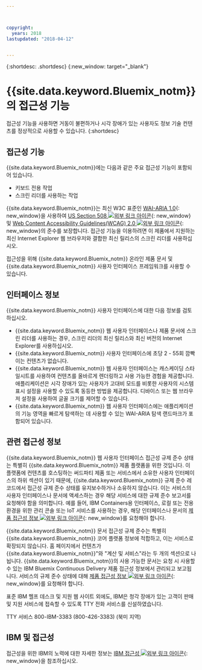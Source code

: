 ```yaml
---



copyright:
  years: 2018
lastupdated: "2018-04-12"


---
```


{:shortdesc: .shortdesc}
{:new_window: target="_blank"}

# {{site.data.keyword.Bluemix_notm}}의 접근성 기능

접근성 기능을 사용하면 거동이 불편하거나 시각 장애가 있는 사용자도 정보 기술 컨텐츠를 정상적으로 사용할 수 있습니다.
{:shortdesc}

## 접근성 기능

{{site.data.keyword.Bluemix_notm}}에는 다음과 같은 주요 접근성 기능이 포함되어 있습니다.

* 키보드 전용 작업
* 스크린 리더를 사용하는 작업

{{site.data.keyword.Bluemix_notm}}는 최신 W3C 표준인 [WAI-ARIA 1.0](http://www.w3.org/TR/wai-aria/){: new_window}을 사용하여 [US Section 508 ![외부 링크 아이콘](../../icons/launch-glyph.svg "외부 링크 아이콘")](https://www.access-board.gov/guidelines-and-standards/communications-and-it/about-the-section-508-standards/section-508-standards){: new_window} 및 [Web Content Accessibility Guidelines(WCAG) 2.0 ![외부 링크 아이콘](../../icons/launch-glyph.svg "외부 링크 아이콘")](http://www.w3.org/TR/WCAG20/){: new_window}의 준수를 보장합니다. 접근성 기능을 이용하려면 이 제품에서 지원하는 최신 Internet Explorer 웹 브라우저와 결합한 최신 릴리스의 스크린 리더를 사용하십시오.

접근성을 위해 {{site.data.keyword.Bluemix_notm}} 온라인 제품 문서 및 {{site.data.keyword.Bluemix_notm}} 사용자 인터페이스 프레임워크를 사용할 수 있습니다. 


## 인터페이스 정보
 
{{site.data.keyword.Bluemix_notm}} 사용자 인터페이스에 대한 다음 정보를 검토하십시오.

* {{site.data.keyword.Bluemix_notm}} 웹 사용자 인터페이스나 제품 문서에 스크린 리더를 사용하는 경우, 스크린 리더의 최신 릴리스와 최신 버전의 Internet Explorer를 사용하십시오. 
* {{site.data.keyword.Bluemix_notm}} 사용자 인터페이스에 초당 2 - 55회 깜빡이는 컨텐츠가 없습니다.
* {{site.data.keyword.Bluemix_notm}} 웹 사용자 인터페이스는 캐스케이딩 스타일시트를 사용하여 컨텐츠를 올바르게 렌더링하고 사용 가능한 경험을 제공합니다. 애플리케이션은 시각 장애가 있는 사용자가 고대비 모드를 비롯한 사용자의 시스템 표시 설정을 사용할 수 있도록 동등한 방법을 제공합니다. 디바이스 또는 웹 브라우저 설정을 사용하여 글꼴 크기를 제어할 수 있습니다.
* {{site.data.keyword.Bluemix_notm}} 웹 사용자 인터페이스에는 애플리케이션의 기능 영역을 빠르게 탐색하는 데 사용할 수 있는 WAI-ARIA 탐색 랜드마크가 포함되어 있습니다.


## 관련 접근성 정보

{{site.data.keyword.Bluemix_notm}} 웹 사용자 인터페이스 접근성 규제 준수 상태는 특별히 {{site.data.keyword.Bluemix_notm}} 제품 플랫폼을 위한 것입니다. 이 플랫폼에 컨텐츠를 호스팅하는 써드파티 제품 또는 서비스에서 소유한 사용자 인터페이스의 하위 섹션이 있기 때문에, {{site.data.keyword.Bluemix_notm}} 규제 준수 레코드에서 접근성 규제 준수 상태를 유지보수하거나 소유하지 않습니다. 이는 서비스의 사용자 인터페이스나 문서에 액세스하는 경우 해당 서비스에 대한 규제 준수 보고서를 요청해야 함을 의미합니다. 예를 들어, IBM Containers용 인터페이스, 로컬 또는 전용 환경을 위한 관리 콘솔 또는 IoT 서비스를 사용하는 경우, 해당 인터페이스나 문서의 [제품 접근성 정보 ![외부 링크 아이콘](../../icons/launch-glyph.svg "외부 링크 아이콘")](http://www-03.ibm.com/able/product_accessibility/index.html){: new_window}를 요청해야 합니다.

{{site.data.keyword.Bluemix_notm}} 문서 접근성 규제 준수는 특별히 {{site.data.keyword.Bluemix_notm}} 코어 플랫폼 정보에 적합하고, 이는 서비스로 확장되지 않습니다. 홈 페이지에서 컨텐츠가 {{site.data.keyword.Bluemix_notm}}"와 "계산 및 서비스"라는 두 개의 섹션으로 나뉩니다. {{site.data.keyword.Bluemix_notm}}의 사용 가능한 문서는 요청 시 사용할 수 있는 IBM Bluemix Continuous Delivery 제품 접근성 정보에서 관리되고 보고됩니다. 서비스의 규제 준수 상태에 대해 [제품 접근성 정보 ![외부 링크 아이콘](../../icons/launch-glyph.svg "외부 링크 아이콘")](http://www-03.ibm.com/able/product_accessibility/index.html){: new_window}를 요청해야 합니다.

표준 IBM 헬프 데스크 및 지원 웹 사이트 외에도, IBM은 청각 장애가 있는 고객이 판매 및 지원 서비스에 접속할 수 있도록 TTY 전화 서비스를 신설하였습니다.

TTY 서비스
800-IBM-3383 (800-426-3383)
(북미 지역)

## IBM 및 접근성

접근성을 위한 IBM의 노력에 대한 자세한 정보는 [IBM 접근성 ![외부 링크 아이콘](../../icons/launch-glyph.svg "외부 링크 아이콘")](http://www.ibm.com/able){: new_window}을 참조하십시오.
